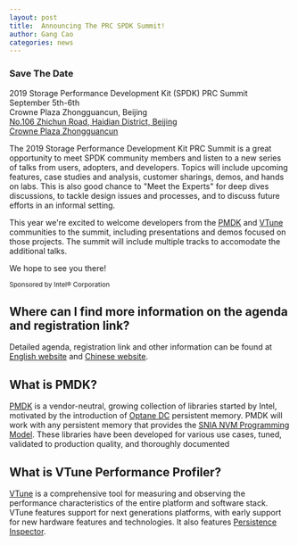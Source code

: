 ```yaml
---
layout: post
title:  Announcing The PRC SPDK Summit!
author: Gang Cao
categories: news
---
```


<div class="well">
<h3>Save The Date</h3>
<p>
2019 Storage Performance Development Kit (SPDK) PRC Summit<br/>
September 5th-6th<br/>
Crowne Plaza Zhongguancun, Beijing<br/>
<a href="https://binged.it/2Zh9pL0">No.106 Zhichun Road, Haidian District, Beijing</a><br/>
<a href="https://www.ihg.com.cn/crowneplaza/hotels/cn/zh/beijing/pegzg/hoteldetail?fromRedirect=true&qSrt=sBR&qIta=99602392&icdv=99602392&glat=SEAR_mdpr-_-Baidu-_-PC-_-Search-_-GC-_-B-GC-CHN-Beijing-PEGZG-_-CHN-Beijing-N-M-_-%E5%8C%97%E4%BA%AC%E4%B8%AD%E5%85%B3%E6%9D%91%E7%9A%87%E5%86%A0%E5%81%87%E6%97%A5&qSlH=PEGZG&setPMCookies=true&qDest=No.%20106%20Zhi%20Chun%20Road,%20Hai%20Dian%20District,%20Beijing,%20BJ,%20CN&cm_mmc=mdpr-_-Baidu-_-PC-_-Search-_-GC-_-B-GC-CHN-Beijing-PEGZG-_-CHN-Beijing-N-M-_-?????????&srb_u=1">Crowne Plaza Zhongguancun</a>
</p>
</div>

The 2019 Storage Performance Development Kit PRC Summit is a great
opportunity to meet SPDK community members and listen to a new series of talks
from users, adopters, and developers. Topics will include upcoming features,
case studies and analysis, customer sharings, demos, and hands on labs.
This is also good chance to "Meet the Experts" for deep dives discussions,
to tackle design issues and processes, and to discuss future efforts in an informal setting.

This year we're excited to welcome developers from the [PMDK](https://pmem.io/pmdk)
and [VTune](http://vtune.intel.com/) communities to the summit, including
presentations and demos focused on those projects. The summit will include
multiple tracks to accomodate the additional talks.

We hope to see you there!

<small>
Sponsored by Intel® Corporation
</small>

## Where can I find more information on the agenda and registration link?

Detailed agenda, registration link and other information can be found
at [English website](https://www.bagevent.com/event/2659838) and [Chinese website](https://www.bagevent.com/event/2659663).

## What is PMDK?

[PMDK](https://pmem.io/pmdk) is a vendor-neutral, growing collection of
libraries started by Intel, motivated by the introduction of
[Optane DC](https://www.intel.com/content/www/us/en/architecture-and-technology/optane-dc-persistent-memory.html)
persistent memory. PMDK will work with any persistent memory that provides the
[SNIA NVM Programming Model](https://www.snia.org/sites/default/files/technical_work/final/NVMProgrammingModel_v1.2.pdf).
These libraries have been developed for various use cases, tuned, validated to
production quality, and thoroughly documented

## What is VTune Performance Profiler?
[VTune](https://software.intel.com/en-us/vtune) is a comprehensive tool for
measuring and observing the performance characteristics of the entire platform
and software stack. VTune features support for next generations platforms, with
early support for new hardware features and technologies. It also features
[Persistence Inspector](https://software.intel.com/en-us/articles/detect-persistent-memory-programming-errors-with-intel-inspector-persistence-inspector).
